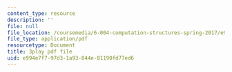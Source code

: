 ```yaml
---
content_type: resource
description: ''
file: null
file_location: /coursemedia/6-004-computation-structures-spring-2017/e994e7f797d31a93844e81190fd77ed6_q38KAGAKORk.pdf
file_type: application/pdf
resourcetype: Document
title: 3play pdf file
uid: e994e7f7-97d3-1a93-844e-81190fd77ed6
---
```

